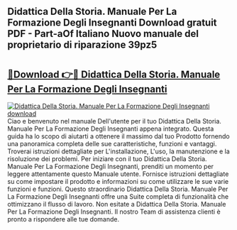 ## Didattica Della Storia. Manuale Per La Formazione Degli Insegnanti Download gratuit PDF - Part-aOf Italiano Nuovo manuale del proprietario di riparazione 39pz5

# <h2><a href="http://dfbmkbi.blite.top/?on=Didattica+Della+Storia.+Manuale+Per+La+Formazione+Degli+Insegnanti">🔗Download 👉🔴 Didattica Della Storia. Manuale Per La Formazione Degli Insegnanti</a></h2>

[![Didattica Della Storia. Manuale Per La Formazione Degli Insegnanti download](https://i.imgur.com/lujVjoI.png)](http://dfbmkbi.blite.top/?on=Didattica+Della+Storia.+Manuale+Per+La+Formazione+Degli+Insegnanti)
Ciao e benvenuto nel manuale Dell'utente per il tuo Didattica Della Storia. Manuale Per La Formazione Degli Insegnanti appena integrato. Questa guida ha lo scopo di aiutarti a ottenere il massimo dal tuo Prodotto fornendo una panoramica completa delle sue caratteristiche, funzioni e vantaggi. Troverai istruzioni dettagliate per L'installazione, L'uso, la manutenzione e la risoluzione dei problemi. Per iniziare con il tuo Didattica Della Storia. Manuale Per La Formazione Degli Insegnanti, prenditi un momento per leggere attentamente questo Manuale utente. Fornisce istruzioni dettagliate su come impostare il prodotto e informazioni su come utilizzare le sue varie funzioni e funzioni. Questo straordinario Didattica Della Storia. Manuale Per La Formazione Degli Insegnanti offre una Suite completa di funzionalità che ottimizzano il flusso di lavoro. Non esitate a Didattica Della Storia. Manuale Per La Formazione Degli Insegnanti. Il nostro Team di assistenza clienti è pronto a rispondere alle tue domande.
